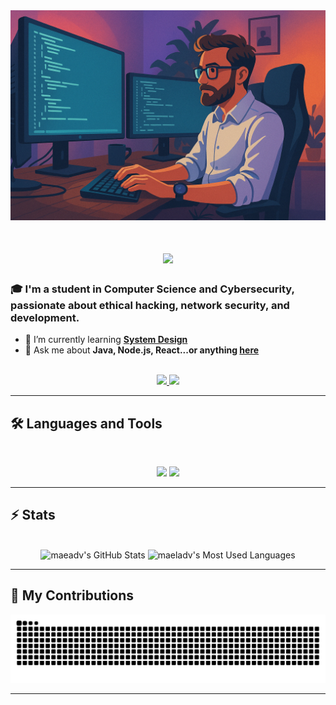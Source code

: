 <div align="center">
    <img src="https://github.com/maeladv/maeladv/blob/main/github_illu_paysage.png" alt="Banner of a developer sitting in front of a desk" width=768 heigh=512>
</div>

<h1 align="center">
    <img src="https://readme-typing-svg.herokuapp.com/?font=Inter&size=48&center=true&vCenter=true&width=500&height=70&color=ff00cc&duration=4000&lines=Hi+There!+👋;+I'm+Mael!;" />
</h1>

### 🎓 I'm a student in Computer Science and Cybersecurity, passionate about ethical hacking, network security, and development.

- 🌱 I’m currently learning **[System Design](https://blog.bytebytego.com/p/free-system-design-pdf-158-pages)**
- 💬 Ask me about **Java, Node.js, React...or anything [here](https://github.com/{USERNAME}/{USERNAME}/issues)**

<br>

<div align="center">
  <a href="mailto:advissemael@gmail.com">
    <img src="https://img.shields.io/badge/Gmail-333333?style=for-the-badge&logo=gmail&logoColor=red" />
  </a>
  <a href="https://www.linkedin.com/in/mael-advisse-13b360292/" target="_blank">
    <img src="https://img.shields.io/badge/LinkedIn-0077B5?style=for-the-badge&logo=linkedin&logoColor=white" target="_blank" />
  </a>
</div>

<hr>

## 🛠️ Languages and Tools

<br>

<p align="center">
  <img src="https://skillicons.dev/icons?i=java,spring,ts,nodejs,react,nextjs,mongodb,postgres,prisma" />
  <img src="https://skillicons.dev/icons?i=html,css,sass,tailwind,js,vue,redux,d3,git,postman,figma" />
</p>

<hr>

## ⚡️ Stats

<br>

<div align=center>
  <img width=390 src="https://github-readme-stats.vercel.app/api?username=maeladv&theme=synthwave&count_private=true&show_icons=true&rank_icon=github&locale=en" alt="maeadv's GitHub Stats" />
  <!-- <img width=390 src="https://github-readme-streak-stats.herokuapp.com/?user=maeladv&theme=transparent&count_private=true&border_radius=10&locale=en&cache_seconds=86400" alt="maeladv's" /> -->
  <img width=325 src="https://github-readme-stats.vercel.app/api/top-langs?username=maeladv&theme=synthwave&layout=donut&hide=css&langs_count=8&border_radius=10&show_icons=true&locale=en" alt="maeladv's Most Used Languages" />
</div>

<hr>

## 🐍 My Contributions

<div align="center">
  <picture>
    <source media="(prefers-color-scheme: dark)" srcset="https://raw.githubusercontent.com/maeladv/maeladv/output/github-contribution-grid-snake-dark.svg" />
    <source media="(prefers-color-scheme: light)" srcset="https://raw.githubusercontent.com/maeladv/maeladv/output/github-contribution-grid-snake.svg" />
    <img alt="github-snake" src="https://raw.githubusercontent.com/maeladv/maeladv/output/github-contribution-grid-snake.svg" />
  </picture>
</div>

<hr>








<!--
**maeladv/maeladv** is a ✨ _special_ ✨ repository because its `README.md` (this file) appears on your GitHub profile.

Here are some ideas to get you started:

- 🔭 I’m currently working on ...
- 🌱 I’m currently learning ...
- 👯 I’m looking to collaborate on ...
- 🤔 I’m looking for help with ...
- 💬 Ask me about ...
- 📫 How to reach me: ...
- 😄 Pronouns: ...
- ⚡ Fun fact: ...
-->
